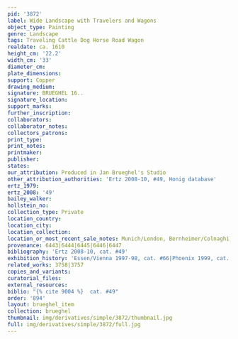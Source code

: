 ```yaml
---
pid: '3872'
label: Wide Landscape with Travelers and Wagons
object_type: Painting
genre: Landscape
tags: Traveling Cattle Dog Horse Road Wagon
realdate: ca. 1610
height_cm: '22.2'
width_cm: '33'
diameter_cm: 
plate_dimensions: 
support: Copper
drawing_medium: 
signature: BRUEGHEL 16..
signature_location: 
support_marks: 
further_inscription: 
collaborators: 
collaborator_notes: 
collectors_patrons: 
print_type: 
print_notes: 
printmaker: 
publisher: 
states: 
our_attribution: Produced in Jan Brueghel's Studio
other_attribution_authorities: 'Ertz 2008-10, #49, Honig database'
ertz_1979: 
ertz_2008: '49'
bailey_walker: 
hollstein_no: 
collection_type: Private
location_country: 
location_city: 
location_collection: 
location_or_most_recent_sale_notes: Munich/London, Bernheimer/Colnaghi, 2003
provenance: 6443|6444|6445|6446|6447
bibliography: 'Ertz 2008-10, cat. #49'
exhibition_history: 'Essen/Vienna 1997-98, cat. #66|Phoenix 1999, cat. #8d'
related_works: 3758|3757
copies_and_variants: 
curatorial_files: 
external_resources: 
biblio: "{% cite 9004 %}  cat. #49"
order: '894'
layout: brueghel_item
collection: brueghel
thumbnail: img/derivatives/simple/3872/thumbnail.jpg
full: img/derivatives/simple/3872/full.jpg
---
```

